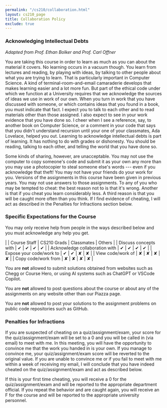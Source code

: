 ```yaml
---
permalink: "/cs210/collaboration.html"
layout: cs210_page
title: Collaboration Policy
exclude: true
---
```


### Acknowledging Intellectual Debts

*Adapted from Prof. Ethan Bolker and Prof. Carl Offner*

You are taking this course in order to learn as much as you can about the material it covers. No learning occurs in a vacuum though. You learn from lectures and reading, by playing with ideas, by talking to other people about what you are trying to learn. That is particularly important in Computer Science. A kind of terminal-room-and-email camaraderie develops that makes learning easier and a lot more fun. But part of the ethical code under which we function at a University requires that we acknowledge the sources of ideas we use in work of our own. When you turn in work that you have discussed with someone, or which contains ideas that you found in a book, you must indicate that fact. I expect you to talk to each other and to read materials other than those assigned. I also expect to see in your work evidence that you have done so. I cheer when I see a reference, say, to another book on Computer Science, or a comment in your code that says that you didn't understand recursion until your one of your classmates, Ada Lovelace, helped you out. Learning to acknowledge intellectual debts is part of learning. It has nothing to do with grades or dishonesty. You should be reading, talking to each other, and telling the world that you have done so.

Some kinds of sharing, however, are unacceptable. You may not use the computer to copy someone's code and submit it as your own any more than you may use a photocopier to steal someone else's words --- even if you acknowledge that theft! You may not have your friends do your work for you. Versions of the assignments in this course have been given in previous years. You may not use answers to those assignments. To any of you who may be tempted to cheat: the best reason not to is that it's wrong. Another is that if you cheat you learn considerably less. A third reason is that you will be caught more often than you think. If I find evidence of cheating, I will act as described in the Penalties for Infractions section below.

### Specific Expectations for the Course

You may only receive help from people in the ways described below and you must acknowledge any help you get. 

|                                                     | Course Staff | CS210 Grads | Classmates | Others |
| Discuss concepts with                | &#10004; | &#10004; | &#10004; | &#10004; |
| Acknowledge collaboration with | &#10004; | &#10004; | &#10004; | &#10004; |
| Expose your code/work to          | &#10004; | &#10004; | &#10008; | &#10008; |
| View code/work of                      | &#10008; | &#10008; | &#10008; | &#10008; |
| Copy code/work from                 | &#10008; | &#10008; | &#10008; | &#10008; |

You are **not** allowed to submit solutions obtained from websites such as Chegg or Course Hero, or using AI systems such as ChatGPT or VSCode Copilot.  

You are **not** allowed to post questions about the course or about any of the assignments on any website other than our Piazza page. 

You are **not** allowed to post your solutions to the assignment problems on public code repositories such as GitHub.

### Penalties for Infractions

If you are suspected of cheating on a quiz/assignment/exam, your score for the quiz/assignment/exam will be set to a 0 and you will be called in (via email) to meet with me. In this meeting, you will have the opportunity to convince me that the work you handed in is your own. If you manage to convince me, your quiz/assignment/exam score will be reverted to the original value. If you are unable to convince me or if you fail to meet with me within a week of receiving my email, I will conclude that you have indeed cheated on the quiz/assignment/exam and act as described below.

If this is your first time cheating, you will receive a 0 for the quiz/assignment/exam and will be reported to the appropriate department official. If you repeat the behavior and are caught again, you will receive an F for the course and will be reported to the appropriate university personnel.
